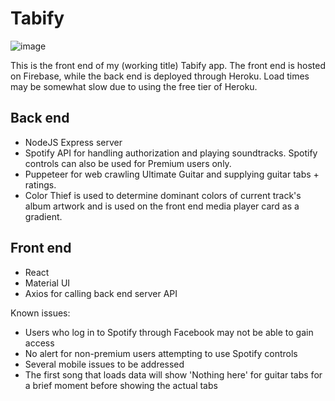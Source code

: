 # Tabify
![image](https://user-images.githubusercontent.com/62260491/165644002-8b5d6b09-ea50-44bc-a6de-fc57265275ff.png)


This is the front end of my (working title) Tabify app. The front end is hosted on Firebase, while the back end is deployed through Heroku. Load times may be somewhat slow due to using the free tier of Heroku.

## Back end
* NodeJS Express server
* Spotify API for handling authorization and playing soundtracks. Spotify controls can also be used for Premium users only.
* Puppeteer for web crawling Ultimate Guitar and supplying guitar tabs + ratings.
* Color Thief is used to determine dominant colors of current track's album artwork and is used on the front end media player card as a gradient.

## Front end
* React
* Material UI
* Axios for calling back end server API

Known issues:
* Users who log in to Spotify through Facebook may not be able to gain access
* No alert for non-premium users attempting to use Spotify controls
* Several mobile issues to be addressed
* The first song that loads data will show 'Nothing here' for guitar tabs for a brief moment before showing the actual tabs
